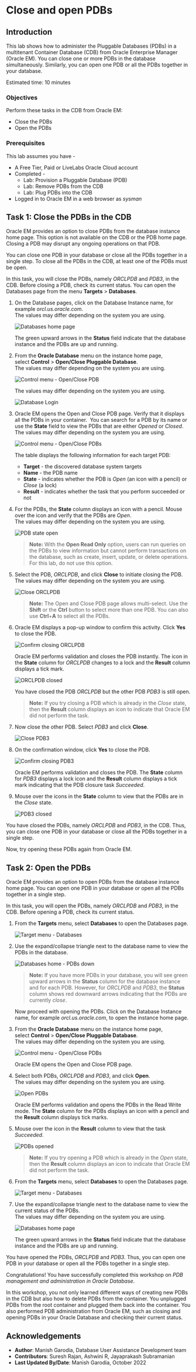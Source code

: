 # Close and open PDBs

## Introduction

This lab shows how to administer the Pluggable Databases (PDBs) in a multitenant Container Database (CDB) from Oracle Enterprise Manager (Oracle EM). You can close one or more PDBs in the database simultaneously. Similarly, you can open one PDB or all the PDBs together in your database.

Estimated time: 10 minutes

### Objectives

Perform these tasks in the CDB from Oracle EM:
 -   Close the PDBs
 -   Open the PDBs

### Prerequisites

This lab assumes you have -

 -   A Free Tier, Paid or LiveLabs Oracle Cloud account
 -   Completed -
	 [](include:labs-prereq)
     -   Lab: Provision a Pluggable Database (PDB)
     -   Lab: Remove PDBs from the CDB
     -   Lab: Plug PDBs into the CDB
 -   Logged in to Oracle EM in a web browser as *sysman*

## Task 1: Close the PDBs in the CDB

Oracle EM provides an option to close PDBs from the database instance home page. This option is not available on the CDB or the PDB home page. Closing a PDB may disrupt any ongoing operations on that PDB.

You can close one PDB in your database or close all the PDBs together in a single step. To close all the PDBs in the CDB, at least one of the PDBs must be open.

In this task, you will close the PDBs, namely *ORCLPDB* and *PDB3*, in the CDB. Before closing a PDB, check its current status. You can open the Databases page from the menu **Targets** &gt; **Databases**. 

1.  On the Database pages, click on the Database Instance name, for example *orcl.us.oracle.com*.  
    The values may differ depending on the system you are using.  

	 ![Databases home page](./../intro-pdb-mgmt-db/images/manage-pdb-19-view-pdbs-db-list-04.png " ")

    The green upward arrows in the **Status** field indicate that the database instance and the PDBs are up and running.

	[](include:n-db-page)

1.  From the **Oracle Database** menu on the instance home page, select **Control** &gt; **Open/Close Pluggable Database**.  
    The values may differ depending on the system you are using.  

	 ![Control menu - Open/Close PDB](./images/admin-pdb-01-control-menu.png " ")

	 [](include:db-login)

    The values may differ depending on the system you are using.

	 ![Database Login](./../intro-pdb-mgmt-db/images/manage-pdb-13-dblogin.png " ")

1.  Oracle EM opens the Open and Close PDB page. Verify that it displays all the PDBs in your container.  You can search for a PDB by its name or use the **State** field to view the PDBs that are either *Opened* or *Closed*.   
    The values may differ depending on the system you are using.

	 ![Control menu - Open/Close PDBs](./images/admin-pdb-02-open-close.png " ")

    The table displays the following information for each target PDB:

     -   **Target** - the discovered database system targets
     -   **Name** - the PDB name
     -   **State** - indicates whether the PDB is *Open* (an icon with a pencil) or *Close* (a lock)
     -   **Result** - indicates whether the task that you perform succeeded or not

1.  For the PDBs, the **State** column displays an icon with a pencil. Mouse over the icon and verify that the PDBs are *Open*.   
    The values may differ depending on the system you are using.

	 ![PDB state open](./images/admin-pdb-03-pdb-open.png " ")

     > **Note:** With the **Open Read Only** option, users can run queries on the PDBs to view information but cannot perform transactions on the database, such as create, insert, update, or delete operations. For this lab, do not use this option.  

1.  Select the PDB, *ORCLPDB*, and click **Close** to initiate closing the PDB.   
    The values may differ depending on the system you are using.

	 ![Close ORCLPDB](./images/admin-pdb-04-close-orclpdb.png " ")

     > **Note:** The Open and Close PDB page allows multi-select. Use the **Shift** or the **Ctrl** button to select more than one PDB. You can also use **Ctrl**+**A** to select all the PDBs.  

1.  Oracle EM displays a pop-up window to confirm this activity. Click **Yes** to close the PDB.   

	 ![Confirm closing ORCLPDB](./images/admin-pdb-05-confirm-closure-orclpdb.png " ")

    Oracle EM performs validation and closes the PDB instantly. The icon in the **State** column for *ORCLPDB* changes to a lock and the **Result** column displays a tick mark.   

	 ![ORCLPDB closed](./images/admin-pdb-06-orclpdb-closed.png " ")

    You have closed the PDB *ORCLPDB* but the other PDB *PDB3* is still open.  

     > **Note:** If you try closing a PDB which is already in the *Close* state, then the **Result** column displays an icon to indicate that Oracle EM did not perform the task.  

1.  Now close the other PDB. Select *PDB3* and click **Close**.   

	 ![Close PDB3](./images/admin-pdb-07-close-pdb3.png " ")

1.  On the confirmation window, click **Yes** to close the PDB.  

	 ![Confirm closing PDB3](./images/admin-pdb-08-confirm-closure-pdb3.png " ")

    Oracle EM performs validation and closes the PDB. The **State** column for *PDB3* displays a lock icon and the **Result** column displays a tick mark indicating that the PDB closure task *Succeeded*. 

1.  Mouse over the icons in the **State** column to view that the PDBs are in the *Close* state.  

	 ![PDB3 closed](./images/admin-pdb-09-pdb3-closed.png " ")

You have closed the PDBs, namely *ORCLPDB* and *PDB3*, in the CDB. Thus, you can close one PDB in your database or close all the PDBs together in a single step. 

Now, try opening these PDBs again from Oracle EM. 

## Task 2: Open the PDBs

Oracle EM provides an option to open PDBs from the database instance home page. You can open one PDB in your database or open all the PDBs together in a single step.

In this task, you will open the PDBs, namely *ORCLPDB* and *PDB3*, in the CDB. Before opening a PDB, check its current status. 

1.  From the **Targets** menu, select **Databases** to open the Databases page.  

	 ![Target menu - Databases](./images/admin-pdb-10-targets-menu-close.png " ")

1.  Use the expand/collapse triangle next to the database name to view the PDBs in the database.   

	 ![Databases home - PDBs down](./images/admin-pdb-11-db-list-pdb-down.png " ")

     > **Note:** If you have more PDBs in your database, you will see green upward arrows in the **Status** column for the database instance and for each PDB. However, for *ORCLPDB* and *PDB3*, the **Status** column shows red downward arrows indicating that the PDBs are currently *close*.  

    Now proceed with opening the PDBs. Click on the Database Instance name, for example *orcl.us.oracle.com*, to open the instance home page.  

1.  From the **Oracle Database** menu on the instance home page, select **Control** &gt; **Open/Close Pluggable Database**.  
    The values may differ depending on the system you are using.  

	 ![Control menu - Open/Close PDBs](./images/admin-pdb-12-control-menu-down.png " ")

	[](include:n-db-login-opt)
	 
	 Oracle EM opens the Open and Close PDB page.   

1.  Select both PDBs, *ORCLPDB* and *PDB3*, and click **Open**.  
    The values may differ depending on the system you are using.  

	 ![Open PDBs](./images/admin-pdb-13-open-pdbs.png " ")

    Oracle EM performs validation and opens the PDBs in the Read Write mode. The **State** column for the PDBs displays an icon with a pencil and the **Result** column displays tick marks. 

1.  Mouse over the icon in the **Result** column to view that the task *Succeeded*.   

	 ![PDBs opened](./images/admin-pdb-14-pdbs-opened-succeeded.png " ")

     > **Note:** If you try opening a PDB which is already in the *Open* state, then the **Result** column displays an icon to indicate that Oracle EM did not perform the task.  

1.  From the **Targets** menu, select **Databases** to open the Databases page.  

	 ![Target menu - Databases](./images/admin-pdb-15-targets-menu-open.png " ")

1.  Use the expand/collapse triangle next to the database name to view the current status of the PDBs.   
    The values may differ depending on the system you are using.  

	 ![Databases home page](./../intro-pdb-mgmt-db/images/manage-pdb-19-view-pdbs-db-list-04.png " ")

    The green upward arrows in the **Status** field indicate that the database instance and the PDBs are up and running. 

You have opened the PDBs, *ORCLPDB* and *PDB3*. Thus, you can open one PDB in your database or open all the PDBs together in a single step. 

Congratulations! You have successfully completed this workshop on *PDB management and administration in Oracle Database*.

In this workshop, you not only learned different ways of creating new PDBs in the CDB but also how to delete PDBs from the container. You unplugged PDBs from the root container and plugged them back into the container. You also performed PDB administration from Oracle EM, such as closing and opening PDBs in your Oracle Database and checking their current status.  

## Acknowledgements

 -   **Author**: Manish Garodia, Database User Assistance Development team
 -   **Contributors**: Suresh Rajan, Ashwini R, Jayaprakash Subramanian
 -   **Last Updated By/Date**: Manish Garodia, October 2022
